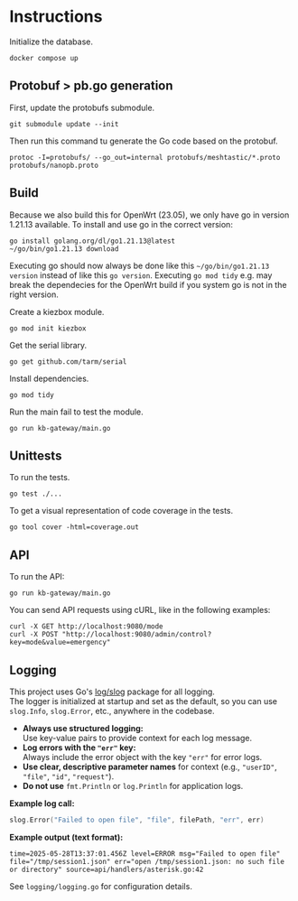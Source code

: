 # Instructions

Initialize the database.

```
docker compose up
```

## Protobuf > pb.go generation

First, update the protobufs submodule.

```
git submodule update --init
```

Then run this command tu generate the Go code based on the protobuf.

```
protoc -I=protobufs/ --go_out=internal protobufs/meshtastic/*.proto protobufs/nanopb.proto
```

## Build

Because we also build this for OpenWrt (23.05), we only have go in version 1.21.13 available.
To install and use go in the correct version:

```
go install golang.org/dl/go1.21.13@latest
~/go/bin/go1.21.13 download
```

Executing go should now always be done like this `~/go/bin/go1.21.13 version` instead of like this `go version`.
Executing `go mod tidy` e.g. may break the dependecies for the OpenWrt build if you system go is not in the right version.

Create a kiezbox module.

```
go mod init kiezbox
```

Get the serial library.
```
go get github.com/tarm/serial
```

Install dependencies.

```
go mod tidy
```

Run the main fail to test the module.
```
go run kb-gateway/main.go
```

## Unittests

To run the tests.

```
go test ./...
```

To get a visual representation of code coverage in the tests.

```
go tool cover -html=coverage.out
```

## API

To run the API:

```
go run kb-gateway/main.go
```

You can send API requests using cURL, like in the following examples:

```
curl -X GET http://localhost:9080/mode
curl -X POST "http://localhost:9080/admin/control?key=mode&value=emergency"
```

## Logging

This project uses Go's [log/slog](https://pkg.go.dev/log/slog) package for all logging.  
The logger is initialized at startup and set as the default, so you can use `slog.Info`, `slog.Error`, etc., anywhere in the codebase.

- **Always use structured logging:**  
  Use key-value pairs to provide context for each log message.
- **Log errors with the `"err"` key:**  
  Always include the error object with the key `"err"` for error logs.
- **Use clear, descriptive parameter names** for context (e.g., `"userID"`, `"file"`, `"id"`, `"request"`).
- **Do not use** `fmt.Println` or `log.Println` for application logs.

**Example log call:**
```go
slog.Error("Failed to open file", "file", filePath, "err", err)
```

**Example output (text format):**
```
time=2025-05-28T13:37:01.456Z level=ERROR msg="Failed to open file" file="/tmp/session1.json" err="open /tmp/session1.json: no such file or directory" source=api/handlers/asterisk.go:42
```

See `logging/logging.go` for configuration details.
